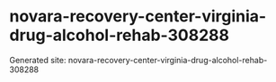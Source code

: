 # novara-recovery-center-virginia-drug-alcohol-rehab-308288
Generated site: novara-recovery-center-virginia-drug-alcohol-rehab-308288
